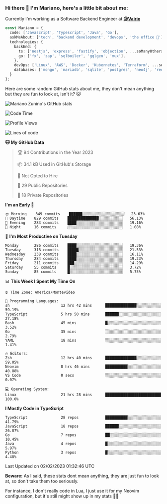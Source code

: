 ### Hi there 👋 I'm Mariano, here's a little bit about me:

Currently I'm working as a Software Backend Engineer at [**@Vairix**](https://vairix.com)

```ts
const Mariano = {
  code: ['Javascript', 'Typescript', 'Java', 'Go'],
  askMeAbout: ['tech', 'backend development', 'devops', 'the office 💼'],
  technologies: {
    backEnd: {
      ts: ['nestjs', 'express', 'fastify', 'objection', ...soManyOthersFrameworks],
      go: ['fx', 'zap', 'sqlboiler', 'gqlgen', 'mux'],
    },
    devOps: ['Linux', 'AWS', 'Docker', 'Kubernetes', 'Terraform', ...soManyOthersTools],
    databases: ['mongo', 'mariadb', 'sqlite', 'postgres', 'neo4j', 'redis'],
  }
};
```

Here are some random GitHub stats about me, they don't mean anything but they are fun to look at, isn't it? 🐱

![Mariano Zunino's GitHub stats](https://github-readme-stats.vercel.app/api?username=marianozunino&count_private=true&show_icons=true&theme=radical)

<!--START_SECTION:waka-->
![Code Time](http://img.shields.io/badge/Code%20Time-485%20hrs%2041%20mins-blue)

![Profile Views](http://img.shields.io/badge/Profile%20Views-0-blue)

![Lines of code](https://img.shields.io/badge/From%20Hello%20World%20I%27ve%20Written-414%20Thousand%20lines%20of%20code-blue)

**🐱 My GitHub Data** 

> 🏆 94 Contributions in the Year 2023
 > 
> 📦 34.1 kB Used in GitHub's Storage 
 > 
> 🚫 Not Opted to Hire
 > 
> 📜 29 Public Repositories 
 > 
> 🔑 18 Private Repositories  
 > 
**I'm an Early 🐤** 

```text
🌞 Morning    349 commits    ██████░░░░░░░░░░░░░░░░░░░   23.63% 
🌆 Daytime    829 commits    ██████████████░░░░░░░░░░░   56.13% 
🌃 Evening    283 commits    ████░░░░░░░░░░░░░░░░░░░░░   19.16% 
🌙 Night      16 commits     ░░░░░░░░░░░░░░░░░░░░░░░░░   1.08%

```
📅 **I'm Most Productive on Tuesday** 

```text
Monday       286 commits    ████░░░░░░░░░░░░░░░░░░░░░   19.36% 
Tuesday      318 commits    █████░░░░░░░░░░░░░░░░░░░░   21.53% 
Wednesday    238 commits    ████░░░░░░░░░░░░░░░░░░░░░   16.11% 
Thursday     284 commits    ████░░░░░░░░░░░░░░░░░░░░░   19.23% 
Friday       211 commits    ███░░░░░░░░░░░░░░░░░░░░░░   14.29% 
Saturday     55 commits     █░░░░░░░░░░░░░░░░░░░░░░░░   3.72% 
Sunday       85 commits     █░░░░░░░░░░░░░░░░░░░░░░░░   5.75%

```


📊 **This Week I Spent My Time On** 

```text
⌚︎ Time Zone: America/Montevideo

💬 Programming Languages: 
sh                       12 hrs 42 mins      ██████████████░░░░░░░░░░░   59.19% 
TypeScript               5 hrs 50 mins       ██████░░░░░░░░░░░░░░░░░░░   27.18% 
Bash                     45 mins             █░░░░░░░░░░░░░░░░░░░░░░░░   3.52% 
Go                       35 mins             ░░░░░░░░░░░░░░░░░░░░░░░░░   2.79% 
YAML                     18 mins             ░░░░░░░░░░░░░░░░░░░░░░░░░   1.41%

🔥 Editors: 
Zsh                      12 hrs 40 mins      ██████████████░░░░░░░░░░░   59.05% 
Neovim                   8 hrs 46 mins       ██████████░░░░░░░░░░░░░░░   40.88% 
VS Code                  0 secs              ░░░░░░░░░░░░░░░░░░░░░░░░░   0.07%

💻 Operating System: 
Linux                    21 hrs 28 mins      █████████████████████████   100.0%

```

**I Mostly Code in TypeScript** 

```text
TypeScript               28 repos            ██████████░░░░░░░░░░░░░░░   41.79% 
JavaScript               18 repos            ██████░░░░░░░░░░░░░░░░░░░   26.87% 
Go                       7 repos             ██░░░░░░░░░░░░░░░░░░░░░░░   10.45% 
Java                     4 repos             █░░░░░░░░░░░░░░░░░░░░░░░░   5.97% 
Python                   3 repos             █░░░░░░░░░░░░░░░░░░░░░░░░   4.48%

```



 Last Updated on 02/02/2023 01:32:46 UTC
<!--END_SECTION:waka-->

**Beware:** As I said, these stats dont mean anything, they are just fun to look at, so don't take them too seriously.

For instance, I don't really code in Lua, I just use it for my Neovim configuration, but it's still might show up in my stats 🤷‍♂️

